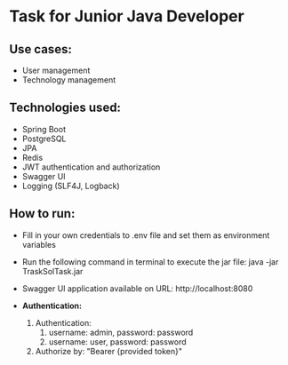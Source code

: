 # Task for Junior Java Developer

## Use cases:
* User management
* Technology management

## Technologies used:
* Spring Boot
* PostgreSQL
* JPA
* Redis
* JWT authentication and authorization
* Swagger UI
* Logging (SLF4J, Logback)

## How to run:
* Fill in your own credentials to .env file and set them as environment variables
* Run the following command in terminal to execute the jar file: java -jar TraskSolTask.jar
* Swagger UI application available on URL: http://localhost:8080
* **Authentication:** 

	1.   Authentication:
			1.   username: admin, password: password
			2.   username: user, password: password
	2.   Authorize by: "Bearer {provided token}"
